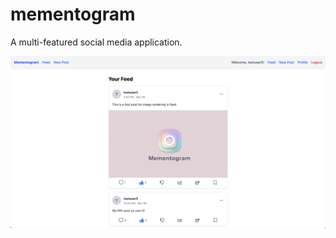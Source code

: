 # mementogram

A multi-featured social media application.

![Alt text](assets/project-showcase-images-temp.png)
